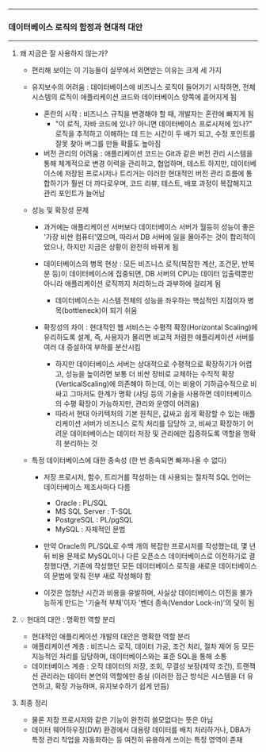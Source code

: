 -----
### 데이터베이스 로직의 함정과 현대적 대안
-----
1. 왜 지금은 잘 사용하지 않는가?
   - 편리해 보이는 이 기능들이 실무에서 외면받는 이유는 크게 세 가지
   - 유지보수의 어려움  : 데이터베이스에 비즈니스 로직이 들어가기 시작하면, 전체 시스템의 로직이 애플리케이션 코드와 데이터베이스 양쪽에 흩어지게 됨
     + 혼란의 시작 : 비즈니스 규칙을 변경해야 할 때, 개발자는 혼란에 빠지게 됨
       * "이 로직, 자바 코드에 있나? 아니면 데이터베이스 프로시저에 있나?" 로직을 추적하고 이해하는 데 드는 시간이 두 배가 되고, 수정 포인트를 잘못 찾아 버그를 만들 확률도 높아짐
     + 버전 관리의 어려움 : 애플리케이션 코드는 Git과 같은 버전 관리 시스템을 통해 체계적으로 변경 이력을 관리하고, 협업하며, 테스트 하지만, 데이터베이스에 저장된 프로시저나 트리거는 이러한 현대적인 버전 관리 흐름에 통합하기가 훨씬 더 까다로우며, 코드 리뷰, 테스트, 배포 과정이 복잡해지고 관리 포인트가 늘어남

   - 성능 및 확장성 문제
     + 과거에는 애플리케이션 서버보다 데이터베이스 서버가 월등히 성능이 좋은 '가장 비싼 컴퓨터'였으며, 따라서 DB 서버에 일을 몰아주는 것이 합리적이었으나, 하지만 지금은 상황이 완전히 바뀌게 됨
     + 데이터베이스의 병목 현상 : 모든 비즈니스 로직(복잡한 계산, 조건문, 반복문 등)이 데이터베이스에 집중되면, DB 서버의 CPU는 데이터 입출력뿐만 아니라 애플리케이션 로직까지 처리하느라 과부하에 걸리게 됨
       * 데이터베이스는 시스템 전체의 성능을 좌우하는 핵심적인 지점이자 병목(bottleneck)이 되기 쉬움

     + 확장성의 차이 : 현대적인 웹 서비스는 수평적 확장(Horizontal Scaling)에 유리하도록 설계, 즉, 사용자가 몰리면 비교적 저렴한 애플리케이션 서버를 여러 대 증설하여 부하를 분산시킴
       * 하지만 데이터베이스 서버는 상대적으로 수평적으로 확장하기가 어렵고, 성능을 높이려면 보통 더 비싼 장비로 교체하는 수직적 확장(VerticalScaling)에 의존해야 하는데, 이는 비용이 기하급수적으로 비싸고 그마저도 한계가 명확 (샤딩 등의 기술을 사용하면 데이터베이스의 수평 확장이 가능하지만, 관리와 운영이 어려움)
       * 따라서 현대 아키텍처의 기본 원칙은, 값싸고 쉽게 확장할 수 있는 애플리케이션 서버가 비즈니스 로직 처리를 담당하 고, 비싸고 확장하기 어려운 데이터베이스는 데이터 저장 및 관리에만 집중하도록 역할을 명확히 분리하는 것

   - 특정 데이터베이스에 대한 종속성 (한 번 종속되면 빠져나올 수 없다)
      + 저장 프로시저, 함수, 트리거를 작성하는 데 사용되는 절차적 SQL 언어는 데이터베이스 제조사마다 다름
        * Oracle : PL/SQL
        * MS SQL Server : T-SQL
        * PostgreSQL : PL/pgSQL
        * MySQL : 자체적인 문법

      + 만약 Oracle의 PL/SQL로 수백 개의 복잡한 프로시저를 작성했는데, 몇 년 뒤 비용 문제로 MySQL이나 다른 오픈소스 데이터베이스로 이전하기로 결정했다면, 기존에 작성했던 모든 데이터베이스 로직을 새로운 데이터베이스의 문법에 맞춰 전부 새로 작성해야 함
      + 이것은 엄청난 시간과 비용을 유발하며, 사실상 데이터베이스 이전을 불가능하게 만드는 '기술적 부채'이자 '벤더 종속(Vendor Lock-in)'의 덫이 됨

2. 💡 현대의 대안 : 명확한 역할 분리
   - 현대적인 애플리케이션 개발의 대안은 명확한 역할 분리
   - 애플리케이션 계층 : 비즈니스 로직, 데이터 가공, 조건 처리, 절차 제어 등 모든 지능적인 처리를 담당하며, 데이터베이스와는 표준 SQL을 통해 소통
   - 데이터베이스 계층 : 오직 데이터의 저장, 조회, 무결성 보장(제약 조건), 트랜잭션 관리라는 데이터 본연의 역할에만 충실 (이러한 접근 방식은 시스템을 더 유연하고, 확장 가능하며, 유지보수하기 쉽게 만듬)

3. 최종 정리
   - 물론 저장 프로시저와 같은 기능이 완전히 쓸모없다는 뜻은 아님
   - 데이터 웨어하우징(DW) 환경에서 대용량 데이터를 배치 처리하거나, DBA가 특정 관리 작업을 자동화하는 등 여전히 유용하게 쓰이는 특정 영역이 존재
